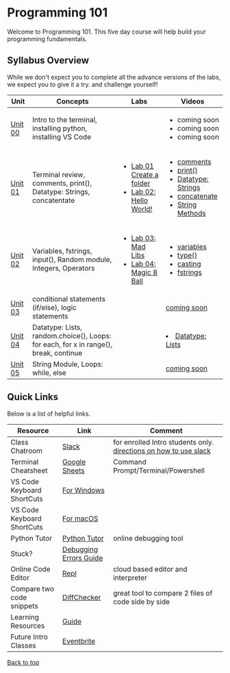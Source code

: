 # <a id="top"></a>Programming 101

Welcome to Programming 101. This five day course will help build your programming fundamentals.

## Syllabus Overview
While we don't expect you to complete all the advance versions of the labs, we expect you to give it a try. and challenge yourself!

| Unit | Concepts | Labs | Videos |
| ---- |----------| -----| ------|
| [Unit 00](/units/unit-0.md) | Intro to the terminal, installing python, installing VS Code | | <ul><li>coming soon</li><li>coming soon</li><li>coming soon</li></ul>
| [Unit 01](/units/unit-1.md) | Terminal review, comments, print(), Datatype: Strings, concatentate| <ul><li>[Lab 01 Create a folder](/labs/lab01_pdxfolder.md)</li><li>[Lab 02: Hello World!](/labs/lab02_hello.md)</li></ul>| <ul> <li><a href="https://youtu.be/YKRYs8QDWZQ" target="_blank">comments</a></li> <li><a href="https://youtu.be/KmSPjRxr4GA" target="_blank">print()</a></li> <li><a href="https://youtu.be/wbLLxCEQ2do" target="_blank">Datatype: Strings</a></li> <li><a href="https://youtu.be/7Fq19HrS9wA" target="_blank">concatenate</a></li> <li><a href="https://youtu.be/BDaZMU3iuKw" target="_blank">String Methods</a></li></ul>
| [Unit 02](/units/unit-2.md) | Variables, fstrings, input(), Random module, Integers, Operators | <ul><li>[Lab 03: Mad Libs](/labs/lab03_madlibs.md)</li><li>[Lab 04: Magic 8 Ball](/labs/lab04_magic-8-ball.md)</li></ul> | <ul> <li><a target="_blank" href="https://youtu.be/ft0vAxHnkGw">variables</a></li> <li><a target="_blank" href="https://youtu.be/xfYXx2zBYJo">type()</a></li> <li><a target="_blank" href="https://youtu.be/yljHWm1shiE">casting</a></li> <li><a href="https://youtu.be/s-3SyF9wZqY" target="_blank">fstrings</a></li></ul>
| [Unit 03](/units/unit-3.md) | conditional statements (if/else), logic statements |  | [coming soon]()
| [Unit 04](/units/unit-4.md) | Datatype: Lists, random.choice(), Loops: for each, for x in range(), break, continue |  | <li><a href="https://youtu.be/TjQv--wrc3o" target="_blank">Datatype: Lists</a></li>
| [Unit 05](/units/unit-5.md) | String Module, Loops: while, else | | [coming soon]()

## Quick Links
Below is a list of helpful links.

| Resource | Link | Comment |
| ------- |----------| -----|
Class Chatroom | [Slack](https://app.slack.com/client/TH5A28SJ0/CH6DE8QK1) | for enrolled Intro students only. [directions on how to use slack](https://github.com/PdxCodeGuild/IntroToProgramming/blob/master/documentation/slack.md)
Terminal Cheatsheet | [Google Sheets](https://docs.google.com/spreadsheets/d/18WWrry7RI2zzJlTsUHQLCsElNjiVVuMGjowBKZ5DPH8/edit#gid=0) | Command Prompt/Terminal/Powershell
VS Code Keyboard ShortCuts | [For Windows](https://code.visualstudio.com/shortcuts/keyboard-shortcuts-windows.pdf) |
VS Code Keyboard ShortCuts | [For macOS](https://code.visualstudio.com/shortcuts/keyboard-shortcuts-macos.pdf) |
Python Tutor | [Python Tutor](http://pythontutor.com/visualize.html#mode=edit) | online debugging tool
Stuck? | [Debugging Errors Guide](https://github.com/PdxCodeGuild/IntroToProgramming/blob/master/documentation/troubleshooting.md) |
Online Code Editor | [Repl](https://repl.it) | cloud based editor and interpreter
Compare two code snippets | [DiffChecker](https://www.diffchecker.com/) | great tool to compare 2 files of code side by side|
Learning Resources | [Guide](https://github.com/PdxCodeGuild/IntroToProgramming/blob/master/documentation/resources.md)
Future Intro Classes | [Eventbrite](https://www.eventbrite.com/o/pdx-code-guild-17959456298) |

[Back to top](#top)
